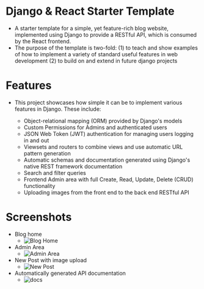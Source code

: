 # Django & React Starter Template

- A starter template for a simple, yet feature-rich blog website, implemented using Django to provide a RESTful API, which is consumed by the React frontend.
- The purpose of the template is two-fold: (1) to teach and show examples of how to implement a variety of standard useful features in web development (2) to build on and extend in future django projects

# Features

- This project showcases how simple it can be to implement various features in Django. These include:

  - Object-relational mapping (ORM) provided by Django's models
  - Custom Permissions for Admins and authenticated users
  - JSON Web Token (JWT) authentication for managing users logging in and out
  - Viewsets and routers to combine views and use automatic URL pattern generation
  - Automatic schemas and documentation generated using Django's native REST framework documentation
  - Search and filter queries
  - Frontend Admin area with full Create, Read, Update, Delete (CRUD) functionality
  - Uploading images from the front end to the back end RESTful API

# Screenshots

- Blog home
  - ![Blog Home](https://github.com/tj-wells/Django-React-Template/blob/master/screenshots/blog_home.png?raw=true)
- Admin Area
  - ![Admin Area](https://github.com/tj-wells/Django-React-Template/blob/master/screenshots/admin_area.png?raw=true)
- New Post with image upload
  - ![New Post](https://github.com/tj-wells/Django-React-Template/blob/master/screenshots/new_post.png?raw=true)
- Automatically generated API documentation
  - ![docs](https://github.com/tj-wells/Django-React-Template/blob/master/screenshots/docs.png?raw=true)
